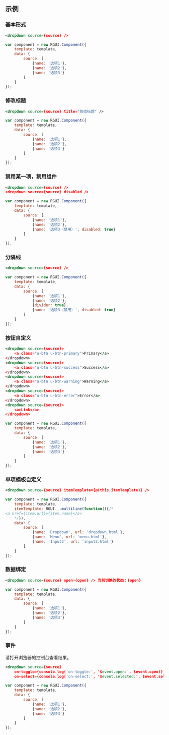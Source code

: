 ## 示例
### 基本形式

<div class="m-example"></div>

```xml
<dropdown source={source} />
```

```javascript
var component = new RGUI.Component({
    template: template,
    data: {
        source: [
            {name: '选项1'},
            {name: '选项2'},
            {name: '选项3'}
        ]
    }
});
```

### 修改标题

<div class="m-example"></div>

```xml
<dropdown source={source} title="修改标题" />
```

```javascript
var component = new RGUI.Component({
    template: template,
    data: {
        source: [
            {name: '选项1'},
            {name: '选项2'},
            {name: '选项3'}
        ]
    }
});
```

### 禁用某一项，禁用组件

<div class="m-example"></div>

```xml
<dropdown source={source} />
<dropdown source={source} disabled />
```

```javascript
var component = new RGUI.Component({
    template: template,
    data: {
        source: [
            {name: '选项1'},
            {name: '选项2'},
            {name: '选项3（禁用）', disabled: true}
        ]
    }
});
```

### 分隔线

<div class="m-example"></div>

```xml
<dropdown source={source} />
```

```javascript
var component = new RGUI.Component({
    template: template,
    data: {
        source: [
            {name: '选项1'},
            {name: '选项2'},
            {divider: true},
            {name: '选项3（禁用）', disabled: true}
        ]
    }
});
```

### 按钮自定义

<div class="m-example"></div>

```xml
<dropdown source={source}>
    <a class="u-btn u-btn-primary">Primary</a>
</dropdown>
<dropdown source={source}>
    <a class="u-btn u-btn-success">Success</a>
</dropdown>
<dropdown source={source}>
    <a class="u-btn u-btn-warning">Warning</a>
</dropdown>
<dropdown source={source}>
    <a class="u-btn u-btn-error">Error</a>
</dropdown>
<dropdown source={source}>
    <a>Link</a>
</dropdown>
```

```javascript
var component = new RGUI.Component({
    template: template,
    data: {
        source: [
            {name: '选项1'},
            {name: '选项2'},
            {name: '选项3'}
        ]
    }
});
```

### 单项模板自定义

<div class="m-example"></div>

```xml
<dropdown source={source} itemTemplate={@(this.itemTemplate)} />
```

```javascript
var component = new RGUI.Component({
    template: template,
    itemTemplate: RGUI._.multiline(function(){/*
<a href={item.url}>{item.name}</a>
    */}),
    data: {
        source: [
            {name: 'Dropdown', url: 'dropdown.html'},
            {name: 'Menu', url: 'menu.html'},
            {name: 'Input2', url: 'input2.html'}
        ]
    }
});
```

### 数据绑定

<div class="m-example"></div>

```xml
<dropdown source={source} open={open} /> 当前切换的状态：{open}
```

```javascript
var component = new RGUI.Component({
    template: template,
    data: {
        source: [
            {name: '选项1'},
            {name: '选项2'},
            {name: '选项3'}
        ]
    }
});
```

### 事件

请打开浏览器的控制台查看结果。

<div class="m-example"></div>

```xml
<dropdown source={source}
    on-toggle={console.log('on-toggle:', '$event.open:', $event.open)}
    on-select={console.log('on-select:', '$event.selected:', $event.selected)} />
```

```javascript
var component = new RGUI.Component({
    template: template,
    data: {
        source: [
            {name: '选项1'},
            {name: '选项2'},
            {name: '选项3'}
        ]
    }
});
```
